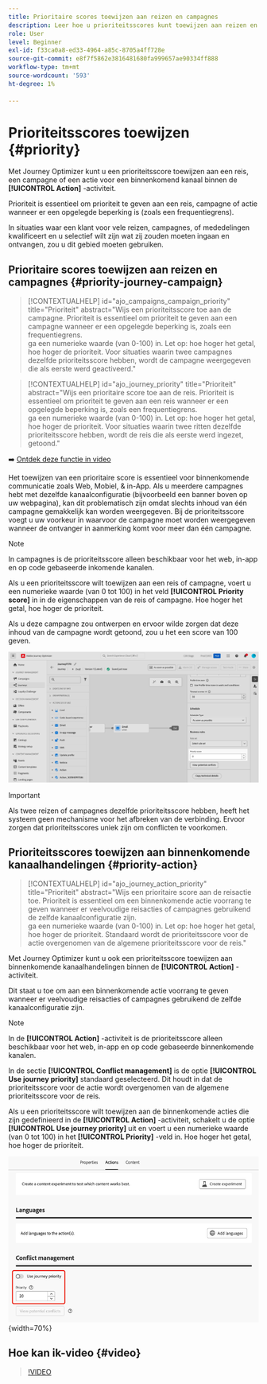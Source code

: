 ```yaml
---
title: Prioritaire scores toewijzen aan reizen en campagnes
description: Leer hoe u prioriteitsscores kunt toewijzen aan reizen en campagnes.
role: User
level: Beginner
exl-id: f33ca0a8-ed33-4964-a85c-8705a4ff728e
source-git-commit: e8f7f5862e3816481680fa999657ae90334ff888
workflow-type: tm+mt
source-wordcount: '593'
ht-degree: 1%

---
```


# Prioriteitsscores toewijzen {#priority}

Met Journey Optimizer kunt u een prioriteitsscore toewijzen aan een reis, een campagne of een actie voor een binnenkomend kanaal binnen de **[!UICONTROL Action]** -activiteit.

Prioriteit is essentieel om prioriteit te geven aan een reis, campagne of actie wanneer er een opgelegde beperking is (zoals een frequentiegrens).

In situaties waar een klant voor vele reizen, campagnes, of mededelingen kwalificeert en u selectief wilt zijn wat zij zouden moeten ingaan en ontvangen, zou u dit gebied moeten gebruiken.

## Prioritaire scores toewijzen aan reizen en campagnes {#priority-journey-campaign}

>[!CONTEXTUALHELP]
>id="ajo_campaigns_campaign_priority"
>title="Prioriteit"
>abstract="Wijs een prioriteitsscore toe aan de campagne. Prioriteit is essentieel om prioriteit te geven aan een campagne wanneer er een opgelegde beperking is, zoals een frequentiegrens.</br> ga een numerieke waarde (van 0-100) in. Let op: hoe hoger het getal, hoe hoger de prioriteit. Voor situaties waarin twee campagnes dezelfde prioriteitsscore hebben, wordt de campagne weergegeven die als eerste werd geactiveerd."

>[!CONTEXTUALHELP]
>id="ajo_journey_priority"
>title="Prioriteit"
>abstract="Wijs een prioritaire score toe aan de reis. Prioriteit is essentieel om prioriteit te geven aan een reis wanneer er een opgelegde beperking is, zoals een frequentiegrens.</br> ga een numerieke waarde (van 0-100) in. Let op: hoe hoger het getal, hoe hoger de prioriteit. Voor situaties waarin twee ritten dezelfde prioriteitsscore hebben, wordt de reis die als eerste werd ingezet, getoond."

➡️ [Ontdek deze functie in video](#video)

Het toewijzen van een prioritaire score is essentieel voor binnenkomende communicatie zoals Web, Mobiel, &amp; in-App. Als u meerdere campagnes hebt met dezelfde kanaalconfiguratie (bijvoorbeeld een banner boven op uw webpagina), kan dit problematisch zijn omdat slechts inhoud van één campagne gemakkelijk kan worden weergegeven. Bij de prioriteitsscore voegt u uw voorkeur in waarvoor de campagne moet worden weergegeven wanneer de ontvanger in aanmerking komt voor meer dan één campagne.

>[!NOTE]
>
>In campagnes is de prioriteitsscore alleen beschikbaar voor het web, in-app en op code gebaseerde inkomende kanalen.

Als u een prioriteitsscore wilt toewijzen aan een reis of campagne, voert u een numerieke waarde (van 0 tot 100) in het veld **[!UICONTROL Priority score]** in in de eigenschappen van de reis of campagne. Hoe hoger het getal, hoe hoger de prioriteit.

Als u deze campagne zou ontwerpen en ervoor wilde zorgen dat deze inhoud van de campagne wordt getoond, zou u het een score van 100 geven.

![](assets/priority-score.png)

>[!IMPORTANT]
>
>Als twee reizen of campagnes dezelfde prioriteitsscore hebben, heeft het systeem geen mechanisme voor het afbreken van de verbinding. Ervoor zorgen dat prioriteitsscores uniek zijn om conflicten te voorkomen.

## Prioriteitsscores toewijzen aan binnenkomende kanaalhandelingen {#priority-action}

>[!CONTEXTUALHELP]
>id="ajo_journey_action_priority"
>title="Prioriteit"
>abstract="Wijs een prioritaire score aan de reisactie toe. Prioriteit is essentieel om een binnenkomende actie voorrang te geven wanneer er veelvoudige reisacties of campagnes gebruikend de zelfde kanaalconfiguratie zijn.</br> ga een numerieke waarde (van 0-100) in. Let op: hoe hoger het getal, hoe hoger de prioriteit. Standaard wordt de prioriteitsscore voor de actie overgenomen van de algemene prioriteitsscore voor de reis."

Met Journey Optimizer kunt u ook een prioriteitsscore toewijzen aan binnenkomende kanaalhandelingen binnen de **[!UICONTROL Action]** -activiteit.

Dit staat u toe om aan een binnenkomende actie voorrang te geven wanneer er veelvoudige reisacties of campagnes gebruikend de zelfde kanaalconfiguratie zijn.

>[!NOTE]
>
>In de **[!UICONTROL Action]** -activiteit is de prioriteitsscore alleen beschikbaar voor het web, in-app en op code gebaseerde binnenkomende kanalen.

In de sectie **[!UICONTROL Conflict management]** is de optie **[!UICONTROL Use journey priority]** standaard geselecteerd. Dit houdt in dat de prioriteitsscore voor de actie wordt overgenomen van de algemene prioriteitsscore voor de reis.

Als u een prioriteitsscore wilt toewijzen aan de binnenkomende acties die zijn gedefinieerd in de **[!UICONTROL Action]** -activiteit, schakelt u de optie **[!UICONTROL Use journey priority]** uit en voert u een numerieke waarde (van 0 tot 100) in het **[!UICONTROL Priority]** -veld in. Hoe hoger het getal, hoe hoger de prioriteit.

![](assets/action-journey-priority-score.png){width=70%}

## Hoe kan ik-video {#video}

>[!VIDEO](https://video.tv.adobe.com/v/3445007?quality=12&captions=dut)
